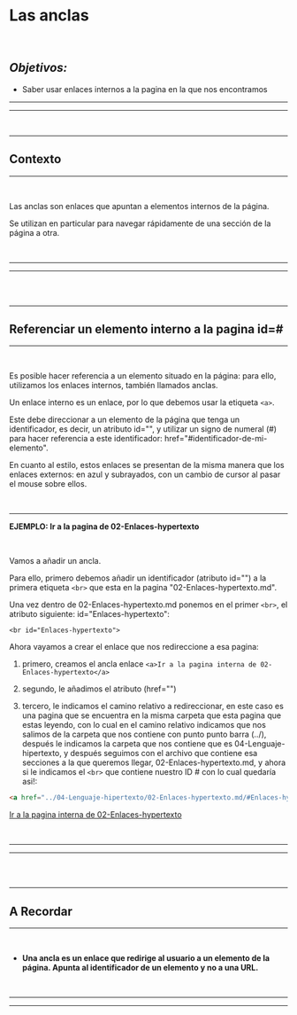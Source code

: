 # **Las anclas**

<br>

## **_Objetivos:_**

- Saber usar enlaces internos a la pagina en la que nos encontramos

---

---

<br>

---

## **Contexto**

---

<br>

Las anclas son enlaces que apuntan a elementos internos de la página.

Se utilizan en particular para navegar rápidamente de una sección de la página a otra.

<br>

---

---

<br>
<br>

---

## **Referenciar un elemento interno a la pagina id=#**

---

<br>

Es posible hacer referencia a un elemento situado en la página: para ello, utilizamos los enlaces internos, también llamados anclas.

Un enlace interno es un enlace, por lo que debemos usar la etiqueta `<a>`.

Este debe direccionar a un elemento de la página que tenga un identificador, es decir, un atributo id="", y utilizar un signo de numeral (#) para hacer referencia a este identificador: href="#identificador-de-mi-elemento".

En cuanto al estilo, estos enlaces se presentan de la misma manera que los enlaces externos: en azul y subrayados, con un cambio de cursor al pasar el mouse sobre ellos.

<br>

---

**EJEMPLO: Ir a la pagina de 02-Enlaces-hypertexto**

<br>

Vamos a añadir un ancla.

Para ello, primero debemos añadir un identificador (atributo id="") a la primera etiqueta `<br>` que esta en la pagina "02-Enlaces-hypertexto.md".

Una vez dentro de 02-Enlaces-hypertexto.md ponemos en el primer `<br>`, el atributo siguiente: id="Enlaces-hypertexto":

`<br id="Enlaces-hypertexto">`


Ahora vayamos a crear el enlace que nos redireccione a esa pagina:

1. primero, creamos el ancla enlace `<a>Ir a la pagina interna de 02-Enlaces-hypertexto</a>`

2. segundo, le añadimos el atributo (href="")

3. tercero, le indicamos el camino relativo a redireccionar, en este caso es una pagina que se encuentra en la misma carpeta que esta pagina que estas leyendo, con lo cual en el camino relativo indicamos que nos salimos de la carpeta que nos contiene con punto punto barra (../), después le indicamos la carpeta que nos contiene que es 04-Lenguaje-hipertexto, y después seguimos con el archivo que contiene esa secciones a la que queremos llegar, 02-Enlaces-hypertexto.md, y ahora si le indicamos el `<br>` que contiene nuestro ID # con lo cual quedaría asi!:

```html
<a href="../04-Lenguaje-hipertexto/02-Enlaces-hypertexto.md/#Enlaces-hypertexto">Ir a la pagina interna de 02-Enlaces-hypertexto</a>
```

[Ir a la pagina interna de 02-Enlaces-hypertexto](./02-Enlaces-hypertexto.md/#Enlaces-hypertexto)

<br>

---

---

<br>
<br>

---

## **A Recordar**

---

<br>

- **Una ancla es un enlace que redirige al usuario a un elemento de la página. Apunta al identificador de un elemento y no a una URL.**

<br>

---

---

